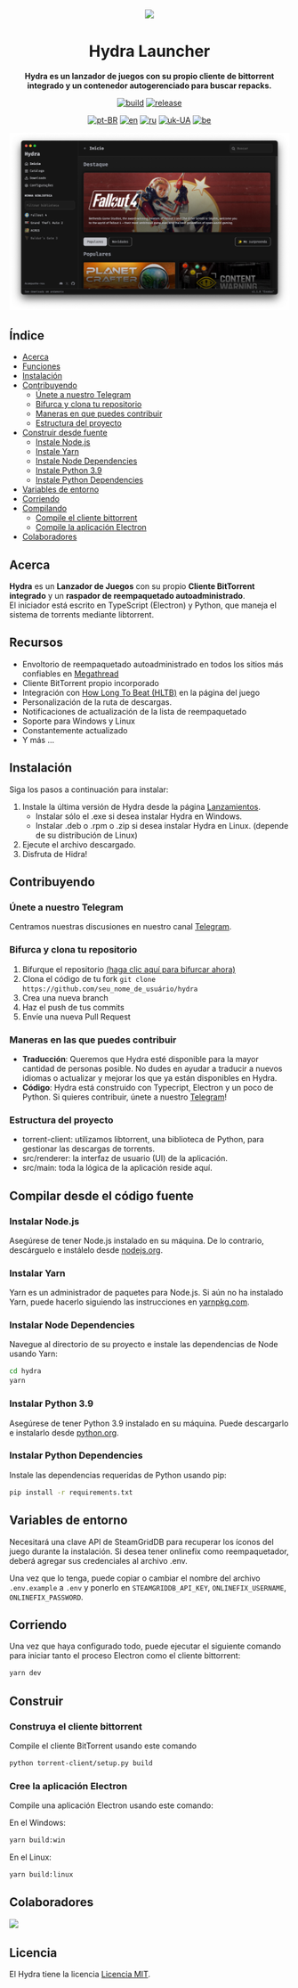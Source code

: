<br>

<div align="center">

[<img src="./resources/icon.png" width="144"/>](https://hydralauncher.site)

  <h1 align="center">Hydra Launcher</h1>
  
  <p align="center">
    <strong>Hydra es un lanzador de juegos con su propio cliente de bittorrent integrado y un contenedor autogerenciado para buscar repacks.</strong>
  </p>

[![build](https://img.shields.io/github/actions/workflow/status/hydralauncher/hydra/build.yml)](https://github.com/hydralauncher/hydra/actions)
[![release](https://img.shields.io/github/package-json/v/hydralauncher/hydra)](https://github.com/hydralauncher/hydra/releases)

[![pt-BR](https://img.shields.io/badge/lang-pt--BR-green.svg)](README.pt-BR.md)
[![en](https://img.shields.io/badge/lang-en-red.svg)](README.md)
[![ru](https://img.shields.io/badge/lang-ru-yellow.svg)](README.ru.md)
[![uk-UA](https://img.shields.io/badge/lang-uk--UA-blue)](README.uk-UA.md)
[![be](https://img.shields.io/badge/lang-be-orange)](README.be.md)

![Hydra Catalogue](./docs/screenshot.png)

</div>

## Índice

- [Acerca](#about)
- [Funciones](#features)
- [Instalación](#installation)
- [Contribuyendo](#contributing)
  - [Únete a nuestro Telegram](#join-our-telegram)
  - [Bifurca y clona tu repositorio](#fork-and-clone-your-repository)
  - [Maneras en que puedes contribuir](#ways-you-can-contribute)
  - [Estructura del proyecto](#project-structure)
- [Construir desde fuente](#build-from-source)
  - [Instale Node.js](#install-nodejs)
  - [Instale Yarn](#install-yarn)
  - [Instale Node Dependencies](#install-node-dependencies)
  - [Instale Python 3.9](#install-python-39)
  - [Instale Python Dependencies](#install-python-dependencies)
- [Variables de entorno](#environment-variables)
- [Corriendo](#running)
- [Compilando](#build)
  - [Compile el cliente bittorrent](#build-the-bittorrent-client)
  - [Compile la aplicación Electron](#build-the-electron-application)
- [Colaboradores](#contributors)

## <a name="about"> Acerca

**Hydra** es un **Lanzador de Juegos** con su propio **Cliente BitTorrent integrado** y un **raspador de reempaquetado autoadministrado**.
<br>
El iniciador está escrito en TypeScript (Electron) y Python, que maneja el sistema de torrents mediante libtorrent.

## <a name="features"> Recursos

- Envoltorio de reempaquetado autoadministrado en todos los sitios más confiables en [Megathread]("https://www.reddit.com/r/Piracy/wiki/megathread/")
- Cliente BitTorrent propio incorporado
- Integración con [How Long To Beat (HLTB)](https://howlongtobeat.com/) en la página del juego
- Personalización de la ruta de descargas.
- Notificaciones de actualización de la lista de reempaquetado
- Soporte para Windows y Linux
- Constantemente actualizado
- Y más ...

## <a name="installation"> Instalación

Siga los pasos a continuación para instalar:

1. Instale la última versión de Hydra desde la página [Lanzamientos](https://github.com/hydralauncher/hydra/releases/latest).
   - Instalar sólo el .exe si desea instalar Hydra en Windows.
   - Instalar .deb o .rpm o .zip si desea instalar Hydra en Linux. (depende de su distribución de Linux)
2. Ejecute el archivo descargado.
3. Disfruta de Hidra!

## <a name="contributing"> Contribuyendo

### <a name="join-our-telegram"></a> Únete a nuestro Telegram

Centramos nuestras discusiones en nuestro canal [Telegram](https://t.me/hydralauncher).

### <a name="fork-and-clone-your-repository"></a> Bifurca y clona tu repositorio

1. Bifurque el repositorio [(haga clic aquí para bifurcar ahora)](https://github.com/hydralauncher/hydra/fork)
2. Clona el código de tu fork `git clone https://github.com/seu_nome_de_usuário/hydra`
3. Crea una nueva branch
4. Haz el push de tus commits
5. Envíe una nueva Pull Request

### <a name="ways-you-can-contribute"></a> Maneras en las que puedes contribuir

- **Traducción**: Queremos que Hydra esté disponible para la mayor cantidad de personas posible. No dudes en ayudar a traducir a nuevos idiomas o actualizar y mejorar los que ya están disponibles en Hydra.
- **Código**: Hydra está construido con Typecript, Electron y un poco de Python. Si quieres contribuir, únete a nuestro [Telegram](https://t.me/hydralauncher)!

### <a name="project-structure"></a> Estructura del proyecto

- torrent-client: utilizamos libtorrent, una biblioteca de Python, para gestionar las descargas de torrents.
- src/renderer: la interfaz de usuario (UI) de la aplicación.
- src/main: toda la lógica de la aplicación reside aquí.

## <a name="build-from-source"></a> Compilar desde el código fuente

### <a name="install-nodejs"></a> Instalar Node.js

Asegúrese de tener Node.js instalado en su máquina. De lo contrario, descárguelo e instálelo desde [nodejs.org](https://nodejs.org/).

### <a name="install-yarn"></a> Instalar Yarn

Yarn es un administrador de paquetes para Node.js. Si aún no ha instalado Yarn, puede hacerlo siguiendo las instrucciones en [yarnpkg.com](https://classic.yarnpkg.com/lang/en/docs/install/).

### <a name="install-node-dependencies"></a> Instalar Node Dependencies

Navegue al directorio de su proyecto e instale las dependencias de Node usando Yarn:

```bash
cd hydra
yarn
```

### <a name="install-python-39"></a> Instalar Python 3.9

Asegúrese de tener Python 3.9 instalado en su máquina. Puede descargarlo e instalarlo desde [python.org](https://www.python.org/downloads/release/python-3919/).

### <a name="install-python-dependencies"></a> Instalar Python Dependencies

Instale las dependencias requeridas de Python usando pip:

```bash
pip install -r requirements.txt
```

## <a name="environment-variables"></a> Variables de entorno

Necesitará una clave API de SteamGridDB para recuperar los íconos del juego durante la instalación.
Si desea tener onlinefix como reempaquetador, deberá agregar sus credenciales al archivo .env.

Una vez que lo tenga, puede copiar o cambiar el nombre del archivo `.env.example` a `.env` y ponerlo en `STEAMGRIDDB_API_KEY`, `ONLINEFIX_USERNAME`, `ONLINEFIX_PASSWORD`.

## <a name="running"></a> Corriendo

Una vez que haya configurado todo, puede ejecutar el siguiente comando para iniciar tanto el proceso Electron como el cliente bittorrent:

```bash
yarn dev
```

## <a name="build"></a> Construir

### <a name="build-the-bittorrent-client"></a> Construya el cliente bittorrent

Compile el cliente BitTorrent usando este comando

```bash
python torrent-client/setup.py build
```

### <a name="build-the-electron-application"></a> Cree la aplicación Electron

Compile una aplicación Electron usando este comando:

En el Windows:

```bash
yarn build:win
```

En el Linux:

```bash
yarn build:linux
```

## <a name="contributors"></a> Colaboradores

<a href="https://github.com/hydralauncher/hydra/graphs/contributors">
  <img src="https://contrib.rocks/image?repo=hydralauncher/hydra" />
</a>

## <a name="licencia"></a> Licencia

El Hydra tiene la licencia [Licencia MIT](LICENSE).
